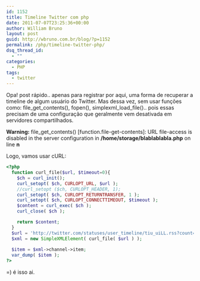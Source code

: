 ```yaml
---
id: 1152
title: Timeline Twitter com php
date: 2011-07-07T23:25:36+00:00
author: William Bruno
layout: post
guid: http://wbruno.com.br/blog/?p=1152
permalink: /php/timeline-twitter-php/
dsq_thread_id:
  - ""
categories:
  - PHP
tags:
  - twitter
---
```

Opa! post rápido.. apenas para registrar por aqui, uma forma de recuperar a timeline de algum usuário do Twitter. Mas dessa vez, sem usar funções como: file\_get\_contents(), fopen(), simplexml\_load\_file().. pois essas precisam de uma configuração que geralmente vem desativada em servidores compartilhados.

**Warning:** file\_get\_contents() [function.file-get-contents]: URL file-access is disabled in the server configuration in **/home/storage/blablablabla.php** on line **n**

<!--more-->

Logo, vamos usar cURL:

``` php
<?php
  function curl_file($url, $timeout=0){
    $ch = curl_init();
    curl_setopt( $ch, CURLOPT_URL, $url );
    //curl_setopt ($ch, CURLOPT_HEADER, 1);
    curl_setopt( $ch, CURLOPT_RETURNTRANSFER, 1 );
    curl_setopt( $ch, CURLOPT_CONNECTTIMEOUT, $timeout );
    $content = curl_exec( $ch );
    curl_close( $ch );

    return $content;
  }
  $url = 'http://twitter.com/statuses/user_timeline/tiu_uiLL.rss?count=1';
  $xml = new SimpleXMLElement( curl_file( $url ) );
  
  $item = $xml->channel->item;
  var_dump( $item );
?>
```

=) é isso ai.